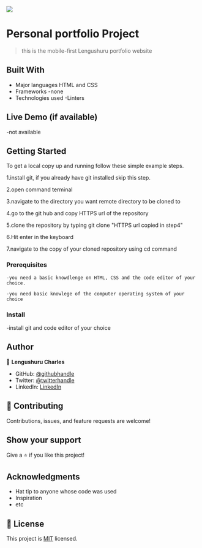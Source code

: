 ![](https://img.shields.io/badge/Microverse-blueviolet)

# Personal portfolio Project

> this is the mobile-first Lengushuru portfolio website 


## Built With

- Major languages HTML and CSS
- Frameworks -none
- Technologies used -Linters

## Live Demo (if available)

-not available


## Getting Started

To get a local copy up and running follow these simple example steps.

   1.install git, if you already have git installed skip this step.
 
   2.open command terminal
 
   3.navigate to the directory you want remote directory to be cloned to
 
   4.go to the git hub and copy HTTPS url of the repository
 
   5.clone the repository by typing git clone "HTTPS url copied in step4"
 
   6.Hit enter in the keyboard
 
   7.navigate to the copy of your cloned repository using cd command

### Prerequisites

    -you need a basic knowdlenge on HTML, CSS and the code editor of your choice.
    
    -you need basic knowlege of the computer operating system of your choice

### Install
 -install git and code editor of your choice

## Author

👤 **Lengushuru Charles**

- GitHub: [@githubhandle](https://github.com/lengushuru)
- Twitter: [@twitterhandle](https://twitter.com/ngushuru)
- LinkedIn: [LinkedIn](https://linkedin.com/in/lengushuru)


## 🤝 Contributing

Contributions, issues, and feature requests are welcome!


## Show your support

Give a ⭐️ if you like this project!

## Acknowledgments

- Hat tip to anyone whose code was used
- Inspiration
- etc

## 📝 License

This project is [MIT](./LICENSE) licensed.
